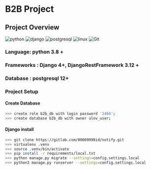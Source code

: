 # B2B Project

## Project Overview

![python](https://img.shields.io/badge/-python-grey?style=for-the-badge&logo=python&logoColor=white&labelColor=306998)
![django](https://img.shields.io/badge/-django-grey?style=for-the-badge&logo=django&logoColor=white&labelColor=092e20)
![postgresql](https://img.shields.io/badge/postgre-SQL-%23000.svg?style=for-the-badge&logo=postgresql&logoColor=white)
![linux](https://img.shields.io/badge/linux-grey?style=for-the-badge&logo=linux&logoColor=white&labelColor=072c61)
![Git](https://img.shields.io/badge/git-%23F05033.svg?style=for-the-badge&logo=git&logoColor=white)

### Language: python 3.8 +

### Frameworks : Django 4+, DjangoRestFramework 3.12 +

### Database : postgresql 12+

### Project Setup

#### Create Database

```bash
>>> create role b2b_db with login password '2404';
>>> create database b2b_db with owner ulov_user;
```

#### Django install

```bash
>>> git clone https://gitlab.com/00009998id/notify.git
>>> virtualenv .venv
>>> source .venv/bin/activate
>>> pip install -r requirements/local.txt
>>> python manage.py migrate --settings=config.settings.local
>>> python3 manage.py runserver --settings=config.settings.local
```
